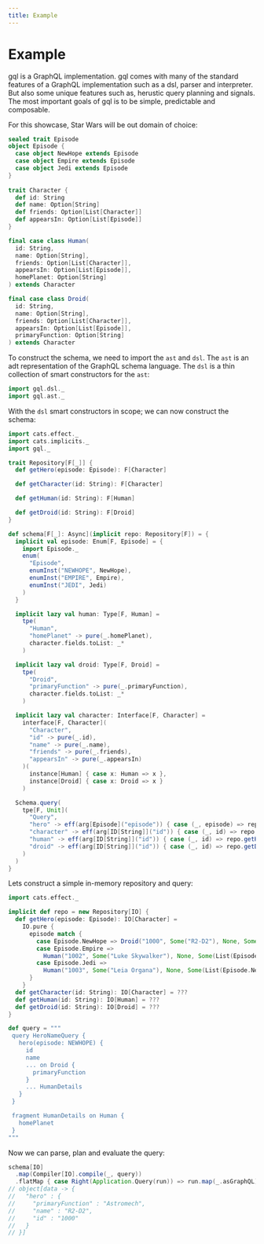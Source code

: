 ```yaml
---
title: Example
---
```


# Example
gql is a GraphQL implementation.
gql comes with many of the standard features of a GraphQL implementation such as a dsl, parser and interpreter.
But also some unique features such as, herustic query planning and signals.
The most important goals of gql is to be simple, predictable and composable.

For this showcase, Star Wars will be out domain of choice:
```scala
sealed trait Episode
object Episode {
  case object NewHope extends Episode
  case object Empire extends Episode
  case object Jedi extends Episode
}
  
trait Character {
  def id: String
  def name: Option[String]
  def friends: Option[List[Character]]
  def appearsIn: Option[List[Episode]]
}

final case class Human(
  id: String,
  name: Option[String],
  friends: Option[List[Character]],
  appearsIn: Option[List[Episode]],
  homePlanet: Option[String]
) extends Character

final case class Droid(
  id: String,
  name: Option[String],
  friends: Option[List[Character]],
  appearsIn: Option[List[Episode]],
  primaryFunction: Option[String]
) extends Character
```

To construct the schema, we need to import the `ast` and `dsl`.
The `ast` is an adt representation of the GraphQL schema language.
The `dsl` is a thin collection of smart constructors for the `ast`:
```scala
import gql.dsl._
import gql.ast._
```

With the `dsl` smart constructors in scope; we can now construct the schema:
```scala
import cats.effect._
import cats.implicits._
import gql._

trait Repository[F[_]] {
  def getHero(episode: Episode): F[Character]

  def getCharacter(id: String): F[Character]

  def getHuman(id: String): F[Human]

  def getDroid(id: String): F[Droid]
}

def schema[F[_]: Async](implicit repo: Repository[F]) = {
  implicit val episode: Enum[F, Episode] = {
    import Episode._
    enum(
      "Episode",
      enumInst("NEWHOPE", NewHope),
      enumInst("EMPIRE", Empire),
      enumInst("JEDI", Jedi)
    )
  }

  implicit lazy val human: Type[F, Human] =
    tpe(
      "Human",
      "homePlanet" -> pure(_.homePlanet),
      character.fields.toList: _*
    )

  implicit lazy val droid: Type[F, Droid] =
    tpe(
      "Droid",
      "primaryFunction" -> pure(_.primaryFunction),
      character.fields.toList: _*
    )

  implicit lazy val character: Interface[F, Character] =
    interface[F, Character](
      "Character",
      "id" -> pure(_.id),
      "name" -> pure(_.name),
      "friends" -> pure(_.friends),
      "appearsIn" -> pure(_.appearsIn)
    )(
      instance[Human] { case x: Human => x },
      instance[Droid] { case x: Droid => x }
    )

  Schema.query(
    tpe[F, Unit](
      "Query",
      "hero" -> eff(arg[Episode]("episode")) { case (_, episode) => repo.getHero(episode) },
      "character" -> eff(arg[ID[String]]("id")) { case (_, id) => repo.getCharacter(id.value) },
      "human" -> eff(arg[ID[String]]("id")) { case (_, id) => repo.getHuman(id.value) },
      "droid" -> eff(arg[ID[String]]("id")) { case (_, id) => repo.getDroid(id.value) }
    )
  )
}
```

Lets construct a simple in-memory repository and query:
```scala
import cats.effect._

implicit def repo = new Repository[IO] {
  def getHero(episode: Episode): IO[Character] =
    IO.pure {
      episode match {
        case Episode.NewHope => Droid("1000", Some("R2-D2"), None, Some(List(Episode.NewHope)), Some("Astromech"))
        case Episode.Empire =>
          Human("1002", Some("Luke Skywalker"), None, Some(List(Episode.NewHope, Episode.Empire, Episode.Jedi)), Some("Tatooine"))
        case Episode.Jedi =>
          Human("1003", Some("Leia Organa"), None, Some(List(Episode.NewHope, Episode.Empire, Episode.Jedi)), Some("Alderaan"))
      }
    }
  def getCharacter(id: String): IO[Character] = ???
  def getHuman(id: String): IO[Human] = ???
  def getDroid(id: String): IO[Droid] = ???
}

def query = """
 query HeroNameQuery {
   hero(episode: NEWHOPE) {
     id
     name
     ... on Droid {
       primaryFunction
     }
     ... HumanDetails
   }
 }

 fragment HumanDetails on Human {
   homePlanet
 }
"""
```

Now we can parse, plan and evaluate the query:

```scala
schema[IO]
  .map(Compiler[IO].compile(_, query))
  .flatMap { case Right(Application.Query(run)) => run.map(_.asGraphQL) }
// object[data -> {
//   "hero" : {
//     "primaryFunction" : "Astromech",
//     "name" : "R2-D2",
//     "id" : "1000"
//   }
// }]
```

<!-- <details> 
<summary>Output</summary>

lol

</details> --->
